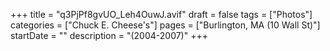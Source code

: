 +++
title = "q3PjPf8gvUO_Leh4OuwJ.avif"
draft = false
tags = ["Photos"]
categories = ["Chuck E. Cheese's"]
pages = ["Burlington, MA (10 Wall St)"]
startDate = ""
description = "(2004-2007)"
+++
